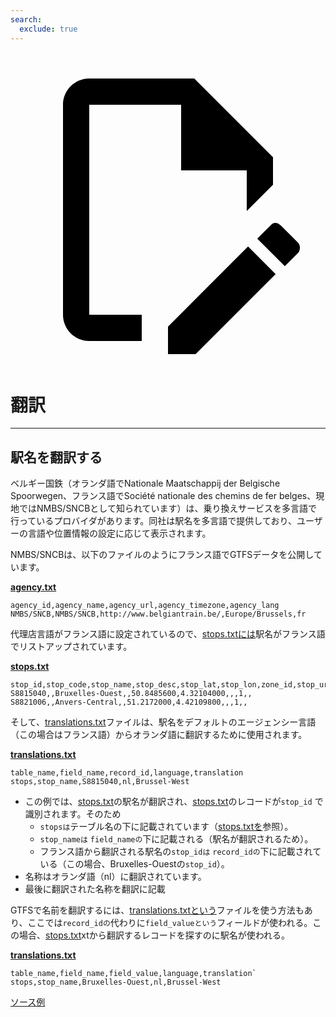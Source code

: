 ```yaml
---
search:
  exclude: true
---
```


<a class="pencil-link" href="https://github.com/MobilityData/gtfs.org/edit/main/docs/schedule/examples/translations.md" title="Edit this page" target="_blank">
    <svg class="pencil" xmlns="http://www.w3.org/2000/svg" viewBox="0 0 24 24"><path d="M10 20H6V4h7v5h5v3.1l2-2V8l-6-6H6c-1.1 0-2 .9-2 2v16c0 1.1.9 2 2 2h4v-2m10.2-7c.1 0 .3.1.4.2l1.3 1.3c.2.2.2.6 0 .8l-1 1-2.1-2.1 1-1c.1-.1.2-.2.4-.2m0 3.9L14.1 23H12v-2.1l6.1-6.1 2.1 2.1Z"></path></svg>
  </a>

# 翻訳

<hr>

## 駅名を翻訳する

ベルギー国鉄（オランダ語でNationale Maatschappij der Belgische Spoorwegen、フランス語でSociété nationale des chemins de fer belges、現地ではNMBS/SNCBとして知られています）は、乗り換えサービスを多言語で行っているプロバイダがあります。同社は駅名を多言語で提供しており、ユーザーの言語や位置情報の設定に応じて表示されます。

NMBS/SNCBは、以下のファイルのようにフランス語でGTFSデータを公開しています。

[**agency.txt**](../../reference/#agencytxt)

    agency_id,agency_name,agency_url,agency_timezone,agency_lang
    NMBS/SNCB,NMBS/SNCB,http://www.belgiantrain.be/,Europe/Brussels,fr

代理店言語がフランス語に設定されているので、[stops.txtには](../../reference/#stopstxt)駅名がフランス語でリストアップされています。

[**stops.txt**](../../reference/#stopstxt)

    stop_id,stop_code,stop_name,stop_desc,stop_lat,stop_lon,zone_id,stop_url,location_type,parent_station,platform_code
    S8815040,,Bruxelles-Ouest,,50.8485600,4.32104000,,,1,,
    S8821006,,Anvers-Central,,51.2172000,4.42109800,,,1,,

そして、[translations.txt](../../reference/#translationstxt)ファイルは、駅名をデフォルトのエージェンシー言語（この場合はフランス語）からオランダ語に翻訳するために使用されます。

[**translations.txt**](../../reference/#translationstxt)

    table_name,field_name,record_id,language,translation
    stops,stop_name,S8815040,nl,Brussel-West

- この例では、[stops.txt](../../reference/#stopstxt)の駅名が翻訳され、[stops.txt](../../reference/#stopstxt)のレコードが`stop_id` で識別されます。そのため
  - `stopsは`テーブル名の下に記載されています（[stops.txtを](../../reference/#stopstxt)参照）。
  - `stop_nameは` `field_nameの`下に記載される（駅名が翻訳されるため）。
  - フランス語から翻訳される駅名の`stop_idは` `record_idの`下に記載されている（この場合、Bruxelles-Ouestの`stop_id`）。
- 名称はオランダ語（nl）に翻訳されています。
- 最後に翻訳された名称を翻訳に記載

GTFSで名前を翻訳するには、[translations.txtという](../../reference/#translationstxt)ファイルを使う方法もあり、ここでは`record_idの`代わりに`field_valueという`フィールドが使われる。この場合、[stops.txt](../../reference/#stopstxt)xtから翻訳するレコードを探すのに駅名が使われる。

[**translations.txt**](../../reference/#translationstxt)

    table_name,field_name,field_value,language,translation`
    stops,stop_name,Bruxelles-Ouest,nl,Brussel-West

[ソース例](http://gtfs.irail.be/mivb/mivb-gtfs.zip)
